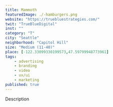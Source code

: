 ```yaml
---
title: Mammoth
featuredImage: ./-hamburgers.png
website: "https://truebluestrategies.com/"
twit: "TrueBlueDigital"
inst: ""
category: "T"
city: "Seattle"
neighborhood: "Capitol Hill"
size: "Medium (11-40)"
place: [-122.33099330199573,47.59799948773961]
tags:
    - advertising
    - branding
    - video
    - ux/ui
    - marketing
published: true
---
```


Description
